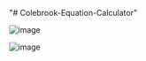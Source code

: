 "# Colebrook-Equation-Calculator" 

![image](https://github.com/Duc-Tam-Huynh/Colebrook-Equation-Calculator/assets/68654236/3445fbc2-e4a0-40d0-b487-60a8ef79792c)



![image](https://github.com/Duc-Tam-Huynh/Colebrook-Equation-Calculator/assets/68654236/f2e4bd67-fe6d-41af-92ba-4fb148f1a8b8)

